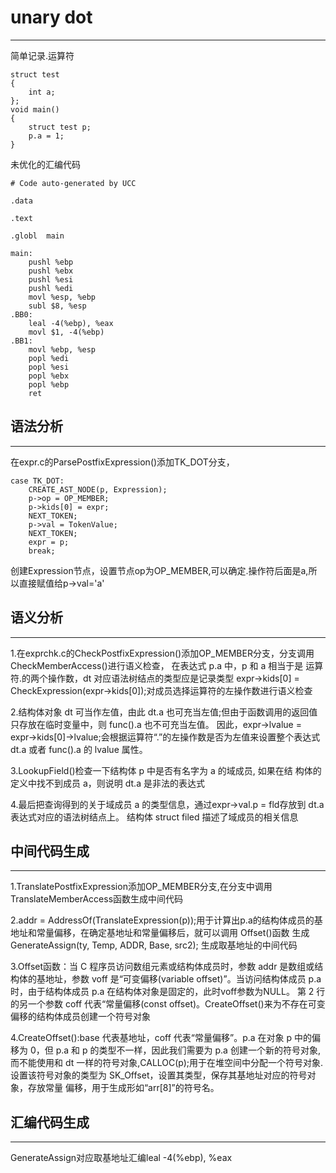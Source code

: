 # unary dot
---
简单记录.运算符
```
struct test
{
    int a;
};
void main()
{
    struct test p;
    p.a = 1;
}
```
未优化的汇编代码
```
# Code auto-generated by UCC

.data

.text

.globl	main

main:
	pushl %ebp
	pushl %ebx
	pushl %esi
	pushl %edi
	movl %esp, %ebp
	subl $8, %esp
.BB0:
	leal -4(%ebp), %eax
	movl $1, -4(%ebp)
.BB1:
	movl %ebp, %esp
	popl %edi
	popl %esi
	popl %ebx
	popl %ebp
	ret

```

## 语法分析
---
在expr.c的ParsePostfixExpression()添加TK_DOT分支，
```
case TK_DOT:
    CREATE_AST_NODE(p, Expression);
    p->op = OP_MEMBER;
    p->kids[0] = expr;
    NEXT_TOKEN;
    p->val = TokenValue;
    NEXT_TOKEN;
    expr = p;
    break;
```
创建Expression节点，设置节点op为OP_MEMBER,可以确定.操作符后面是a,所以直接赋值给p->val='a'

## 语义分析
---
1.在exprchk.c的CheckPostfixExpression()添加OP_MEMBER分支，分支调用 CheckMemberAccess()进行语义检查，
在表达式 p.a 中，p 和 a 相当于是 运算符.的两个操作数，dt 对应语法树结点的类型应是记录类型
expr->kids[0] = CheckExpression(expr->kids[0]);对成员选择运算符的左操作数进行语义检查

2.结构体对象 dt 可当作左值，由此 dt.a 也可充当左值;但由于函数调用的返回值只存放在临时变量中，则 func().a 也不可充当左值。
因此，expr->lvalue = expr->kids[0]->lvalue;会根据运算符“.”的左操作数是否为左值来设置整个表达式 dt.a 或者 func().a 的 lvalue 属性。

3.LookupField()检查一下结构体 p 中是否有名字为 a 的域成员, 如果在结 构体的定义中找不到成员 a，则说明 dt.a 是非法的表达式

4.最后把查询得到的关于域成员 a 的类型信息，通过expr->val.p = fld存放到 dt.a 表达式对应的语法树结点上。 结构体 struct filed 描述了域成员的相关信息


## 中间代码生成
---
1.TranslatePostfixExpression添加OP_MEMBER分支,在分支中调用TranslateMemberAccess函数生成中间代码

2.addr = AddressOf(TranslateExpression(p));用于计算出p.a的结构体成员的基地址和常量偏移，在确定基地址和常量偏移后，就可以调用 Offset()函数
生成	GenerateAssign(ty, Temp, ADDR, Base, src2); 生成取基地址的中间代码

3.Offset函数：当 C 程序员访问数组元素或结构体成员时，参数 addr 是数组或结构体的基地址，参数 voff 是“可变偏移(variable offset)”。当访问结构体成员 p.a 时，由于结构体成员 p.a 在结构体对象是固定的，此时voff参数为NULL。 第 2 行的另一个参数 coff 代表“常量偏移(const offset)。CreateOffset()来为不存在可变偏移的结构体成员创建一个符号对象

4.CreateOffset():base 代表基地址，coff 代表“常量偏移”。p.a 在对象 p 中的偏移为 0，但 p.a 和 p 的类型不一样，因此我们需要为 p.a 创建一个新的符号对象,而不能使用和 dt 一样的符号对象,CALLOC(p);用于在堆空间中分配一个符号对象.设置该符号对象的类型为 SK_Offset，设置其类型，保存其基地址对应的符号对象，存放常量 偏移，用于生成形如“arr[8]”的符号名。


## 汇编代码生成
---
GenerateAssign对应取基地址汇编leal -4(%ebp), %eax